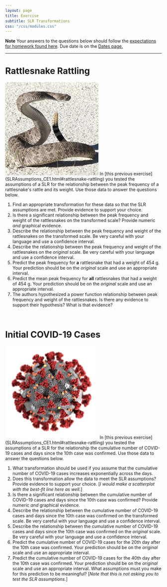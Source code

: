 ```yaml
---
layout: page
title: Exercise
subtitle: SLR Transformations
css: "/css/modules.css"
---
```


<div class="alert alert-warning">
  <strong>Note</strong> Your answers to the questions below should follow the <a href="../resources/hwformat" target="_blank">expectations for homework found here</a>. Due date is on the <a href="../../resources/Dates-Current" target="_blank">Dates page.</a>
</div>

----

# Rattlesnake Rattling
<img src="../zimgs/rattlesnake.jpg" alt="Decoration" class="img-right">
In [this previous exercise](SLRAssumptions_CE1.html#rattlesnake-rattling) you tested the assumptions of a SLR for the relationship between the peak frequency of a rattlesnake's rattle and its weight. Use those data to answer the questions below.

1. Find an appropriate transformation for these data so that the SLR assumptions are met. Provide evidence to support your choice.
1. Is there a significant relationship between the peak frequency and weight of the rattlesnakes on the transformed scale? Provide numeric *and* graphical evidence.
1. Describe the relationship between the peak frequency and weight of the rattlesnakes on the transformed scale. Be very careful with your language and use a confidence interval.
1. Describe the relationship between the peak frequency and weight of the rattlesnakes on the *original* scale. Be very careful with your language and use a confidence interval.
1. Predict the peak frequency for **a** rattlesnake that had a weight of 454 g. Your prediction should be on the *original* scale and use an appropriate interval.
1. Predict the mean peak frequency for **all** rattlesnakes that had a weight of 454 g. Your prediction should be on the *original* scale and use an appropriate interval.
1. The authors hypothesized a power function relationship between peak frequency and weight of the rattlesnakes. Is there any evidence to support their hypothesis? What is that evidence?

&nbsp;

# Initial COVID-19 Cases
<img src="../zimgs/COVID.jpg" alt="Decoration" class="img-right">
In [this previous exercise](SLRAssumptions_CE1.html#rattlesnake-rattling) you tested the assumptions of a SLR for the relationship the cumulative number of COVID-19 cases and days since the 10th case was confirmed. Use those data to answer the questions below.

1. What transformation should be used if you assume that the cumulative number of COVID-19 cases increases exponentially across the days.
1. Does this transformation allow the data to meet the SLR assumptions? Provide evidence to support your choice. [*I would make a scatterplot with the best-fit line here as well.*]
1. Is there a significant relationship between the cumulative number of COVID-19 cases and days since the 10th case was confirmed? Provide numeric *and* graphical evidence.
1. Describe the relationship between the cumulative number of COVID-19 cases and days since the 10th case was confirmed on the transformed scale. Be very careful with your language and use a confidence interval.
1. Describe the relationship between the cumulative number of COVID-19 cases and days since the 10th case was confirmed on the *original* scale. Be very careful with your language and use a confidence interval.
1. Predict the cumulative number of COVID-19 cases for the 20th day after the 10th case was confirmed. Your prediction should be on the *original* scale and use an appropriate interval.
1. Predict the cumulative number of COVID-19 cases for the 40th day after the 10th case was confirmed. Your prediction should be on the *original* scale and use an appropriate interval. What assumptions must you make for this prediction to be meaningful? [*Note that this is not asking you to test the SLR assumptions.*]

